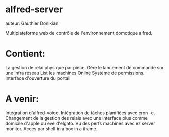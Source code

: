 # alfred-server
auteur: Gauthier Donikian

Multiplateforme web de contrôle de l'environnement domotique alfred.

# Contient:
La gestion de relai physique par pièce.
Gère le lancement de commande sur une infra réseau
List les machines Online
Système de permissions.
Interface d'ouverture du portail.


# A venir:
Intégration d'alfred-voice.
Intégration de tâches planifiées avec cron -e.
Changement de la gestion des relais avec une interface plus comme domicile d'apple ou eve d'elgato.
Vu des perfs machines avec ez server monitor.
Acces par shell in a box in a iframe.

